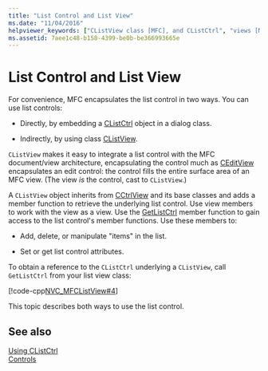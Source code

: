 ```yaml
---
title: "List Control and List View"
ms.date: "11/04/2016"
helpviewer_keywords: ["CListView class [MFC], and CListCtrl", "views [MFC], list and list control", "CListCtrl class [MFC], and CListView", "list views [MFC]", "list controls [MFC], List view"]
ms.assetid: 7aee1c48-b158-4399-be0b-be366993665e
---
```

# List Control and List View

For convenience, MFC encapsulates the list control in two ways. You can use list controls:

- Directly, by embedding a [CListCtrl](../mfc/reference/clistctrl-class.md) object in a dialog class.

- Indirectly, by using class [CListView](../mfc/reference/clistview-class.md).

`CListView` makes it easy to integrate a list control with the MFC document/view architecture, encapsulating the control much as [CEditView](../mfc/reference/ceditview-class.md) encapsulates an edit control: the control fills the entire surface area of an MFC view. (The view *is* the control, cast to `CListView`.)

A `CListView` object inherits from [CCtrlView](../mfc/reference/cctrlview-class.md) and its base classes and adds a member function to retrieve the underlying list control. Use view members to work with the view as a view. Use the [GetListCtrl](../mfc/reference/clistview-class.md#getlistctrl) member function to gain access to the list control's member functions. Use these members to:

- Add, delete, or manipulate "items" in the list.

- Set or get list control attributes.

To obtain a reference to the `CListCtrl` underlying a `CListView`, call `GetListCtrl` from your list view class:

[!code-cpp[NVC_MFCListView#4](../atl/reference/codesnippet/cpp/list-control-and-list-view_1.cpp)]

This topic describes both ways to use the list control.

## See also

[Using CListCtrl](../mfc/using-clistctrl.md)<br/>
[Controls](../mfc/controls-mfc.md)
